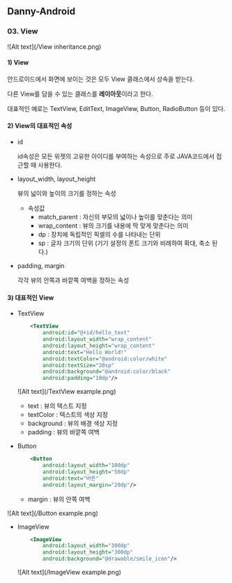 ## Danny-Android

### 03. View

![Alt text](/View inheritance.png)

#### 1) View

안드로이드에서 화면에 보이는 것은 모두 View 클래스에서 상속을 받는다.

다른 View를 담을 수 있는 클래스를 **레이아웃**이라고 한다.

대표적인 예로는 TextView, EditText, ImageView, Button, RadioButton 등이 있다.  



#### 2) View의 대표적인 속성

- id

  id속성은 모든 위젯의 고유한 아이디를 부여하는 속성으로 주로 JAVA코드에서 접근할 때 사용한다.

- layout_width, layout_height

  뷰의 넓이와 높이의 크기를 정하는 속성

  - 속성값
    - match_parent : 자신의 부모의 넓이나 높이를 맞춘다는 의미
    - wrap_content : 뷰의 크기를 내용에 딱 맞게 맞춘다는 의미
    - dp : 장치에 독립적인 픽셀의 수를 나타내는 단위
    - sp : 글자 크기의 단위 (기기 설정의 폰트 크기와 비례하여 확대, 축소 된다.)

- padding, margin

  각각 뷰의 안쪽과 바깥쪽 여백을 정하는 속성


#### 3) 대표적인 View

- TextView

  ```xml
      <TextView
          android:id="@+id/hello_text"
          android:layout_width="wrap_content"
          android:layout_height="wrap_content"
          android:text="Hello World!"
          android:textColor="@android:color/white"
          android:textSize="20sp"
          android:background="@android:color/black"
          android:padding="10dp"/>
  ```

  ![Alt text](/TextView example.png)

  - text : 뷰의 텍스트 지정
  - textColor : 텍스트의 색상 지정
  - background : 뷰의 배경 색상 지정
  - padding : 뷰의 바깥쪽 여백

- Button

  ~~~xml
      <Button
          android:layout_width="100dp"
          android:layout_height="50dp"
          android:text="버튼"
          android:layout_margin="20dp"/>
  ~~~

  - margin : 뷰의 안쪽 여백

![Alt text](/Button example.png)



- ImageView

  ```xml
      <ImageView
          android:layout_width="300dp"
          android:layout_height="300dp"
          android:background="@drawable/smile_icon"/>
  ```

  ![Alt text](/ImageView example.png)
